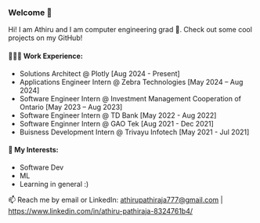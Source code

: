 ### Welcome 👋 


Hi! I am Athiru and I am computer engineering grad 🔨. Check out some cool projects on my GitHub!

#### 👨🏽‍💻 Work Experience: 
- Solutions Architect @ Plotly [Aug 2024 - Present]
- Applications Engineer Intern @ Zebra Technologies [May 2024 – Aug 2024]
- Software Engineer Intern @ Investment Management Cooperation of Ontario [May 2023 – Aug 2023]
- Software Engineer Intern @ TD Bank [May 2022 - Aug 2022]
- Software Enginner Intern @ GAO Tek [Aug 2021 - Dec 2021]
- Buisness Development Intern @ Trivayu Infotech [May 2021 - Jul 2021] 


#### 🌱 My Interests: 
- Software Dev
- ML
- Learning in general :)
  

 📫 Reach me by email or LinkedIn: athirupathiraja777@gmail.com | https://www.linkedin.com/in/athiru-pathiraja-8324761b4/

<!---
athirupathiraja/athirupathiraja is a ✨ special ✨ repository because its `README.md` (this file) appears on your GitHub profile.
You can click the Preview link to take a look at your changes.
--->
